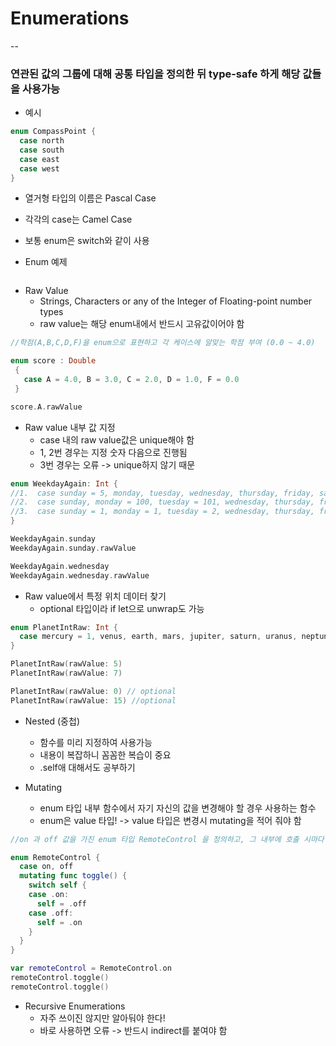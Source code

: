 # Enumerations
--
### 연관된 값의 그룹에 대해 공통 타입을 정의한 뒤 type-safe 하게 해당 값들을 사용가능

- 예시

```swift
enum CompassPoint {
  case north
  case south
  case east
  case west
}
```

- 열거형 타입의 이름은 Pascal Case
- 각각의 case는 Camel Case

- 보통 enum은 switch와 같이 사용


- Enum 예제

```swift

```

- Raw Value
	- Strings, Characters or any of the Integer of Floating-point number types
	- raw value는 해당 enum내에서 반드시 고유값이어야 함


```swift
//학점(A,B,C,D,F)을 enum으로 표현하고 각 케이스에 알맞는 학점 부여 (0.0 ~ 4.0)

enum score : Double
 {
   case A = 4.0, B = 3.0, C = 2.0, D = 1.0, F = 0.0
 }

score.A.rawValue

```
- Raw value 내부 값 지정
	- case 내의 raw value값은 unique해야 함
	- 1, 2번 경우는 지정 숫자 다음으로 진행됨
	- 3번 경우는 오류 -> unique하지 않기 때문

```swift
enum WeekdayAgain: Int {
//1.  case sunday = 5, monday, tuesday, wednesday, thursday, friday, saturday
//2.  case sunday, monday = 100, tuesday = 101, wednesday, thursday, friday, saturday
//3.  case sunday = 1, monday = 1, tuesday = 2, wednesday, thursday, friday, saturday
}

WeekdayAgain.sunday
WeekdayAgain.sunday.rawValue

WeekdayAgain.wednesday
WeekdayAgain.wednesday.rawValue
```


- Raw value에서 특정 위치 데이터 찾기
	- optional 타입이라 if let으로 unwrap도 가능

```swift
enum PlanetIntRaw: Int {
  case mercury = 1, venus, earth, mars, jupiter, saturn, uranus, neptune, pluto
}

PlanetIntRaw(rawValue: 5)
PlanetIntRaw(rawValue: 7)

PlanetIntRaw(rawValue: 0) // optional
PlanetIntRaw(rawValue: 15) //optional
```


- Nested (중첩)
	- 함수를 미리 지정하여 사용가능
	- 내용이 복잡하니 꼼꼼한 복습이 중요
	- .self애 대해서도 공부하기

	
	
- Mutating
	- enum 타입 내부 함수에서 자기 자신의 값을 변경해야 할 경우 사용하는 함수 
	- enum은 value 타입! -> value 타입은 변경시 mutating을 적어 줘야 함

	
```swift
//on 과 off 값을 가진 enum 타입 RemoteControl 을 정의하고, 그 내부에 호출 시마다 on, off 값을 바꿔주는 함수 구현

enum RemoteControl {
  case on, off
  mutating func toggle() {
    switch self {
    case .on:
      self = .off
    case .off:
      self = .on
    }
  }
}

var remoteControl = RemoteControl.on
remoteControl.toggle()
remoteControl.toggle() 
```


- Recursive Enumerations
	- 자주 쓰이진 않지만 알아둬야 한다!
	- 바로 사용하면 오류 -> 반드시 indirect를 붙여야 함